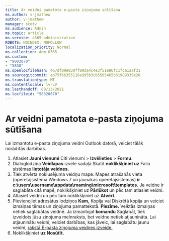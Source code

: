 ```yaml
---
title: Ar veidni pamatota e-pasta ziņojuma sūtīšana
ms.author: v-jmathew
author: v-jmathew
manager: scotv
ms.audience: Admin
ms.topic: article
ms.service: o365-administration
ROBOTS: NOINDEX, NOFOLLOW
localization_priority: Normal
ms.collection: Adm_O365
ms.custom:
- "9003070"
- "5830"
ms.openlocfilehash: 467df09e030ff09da4c4e3f51e86fc1fca1aaf31
ms.sourcegitcommit: ab75f66355116e995b3cb5505465b31989339e28
ms.translationtype: MT
ms.contentlocale: lv-LV
ms.lasthandoff: 08/13/2021
ms.locfileid: "58320670"
---
```

# <a name="send-an-email-message-based-on-a-template"></a>Ar veidni pamatota e-pasta ziņojuma sūtīšana

Lai izmantotu e-pasta ziņojuma veidni Outlook datorā, veiciet tālāk norādītās darbības.

1. Atlasiet **Jauni vienumi** Citi vienumi  >  **Izvēlieties**  >  **Formu**.
2. Dialoglodziņa **Veidlapas** izvēle sadaļā Skatīt **noklikšķiniet uz** Failu sistēmas **lietotāja veidnes.**
3. Tiek atvērta noklusējuma veidņu mape. Mapes atrašanās vieta (operētājsistēmā Windows 7 un jaunākās operētājsistēmās) **ir c:\users\username\appdata\roaming\microsoft\templates.** Ja veidne ir saglabāta citā mapē, noklikšķiniet uz **Pārlūkot** un pēc tam atlasiet veidni.
4. Atlasiet veidni un pēc tam noklikšķiniet uz **Atvērt.**
5. Pievienojiet adresātus lodziņos **Kam,** Kopija vai Diskrētā kopija un veiciet izmaiņas tēmas un ziņojuma pamattekstā. 
    **Piezīme.** Veiktās izmaiņas netiek saglabātas veidnē. Ja izmantojat **komandu** Saglabāt, tiek izveidots jūsu ziņojuma melnraksts, bet veidne netiek atjaunināta. Lai atjauninātu veidni, veiciet darbības, kas jāveic, lai saglabātu jaunu veidni, [rakstā E-pasta ziņojuma veidnes izveide.](https://support.microsoft.com/office/create-an-email-message-template-43ec7142-4dd0-4351-8727-bd0977b6b2d1)
6. Noklikšķiniet **uz Nosūtīt.**
